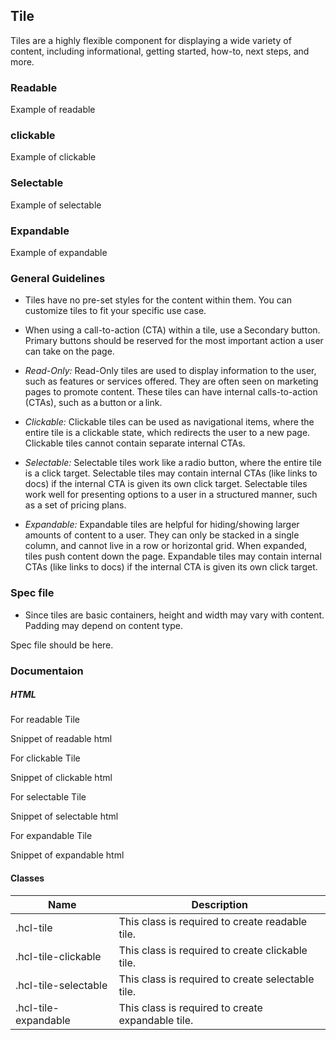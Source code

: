 <div id="Overview"></div>

## Tile

Tiles are a highly flexible component for displaying a wide variety of content, including informational, getting started, how-to, next steps, and more.

### Readable

Example of readable

### clickable

Example of clickable

### Selectable

Example of selectable

### Expandable

Example of expandable

<div id="General-Guideline"></div>

### General Guidelines

- Tiles have no pre-set styles for the content within them. You can customize tiles to fit your specific use case.

- When using a call-to-action (CTA) within a tile, use a Secondary button. Primary buttons should be reserved for the most important action a user can take on the page.

- _Read-Only:_ Read-Only tiles are used to display information to the user, such as features or services offered. They are often seen on marketing pages to promote content. These tiles can have internal calls-to-action (CTAs), such as a button or a link.

- _Clickable:_ Clickable tiles can be used as navigational items, where the entire tile is a clickable state, which redirects the user to a new page. Clickable tiles cannot contain separate internal CTAs.

- _Selectable:_ Selectable tiles work like a radio button, where the entire tile is a click target. Selectable tiles may contain internal CTAs (like links to docs) if the internal CTA is given its own click target. Selectable tiles work well for presenting options to a user in a structured manner, such as a set of pricing plans.

- _Expandable:_ Expandable tiles are helpful for hiding/showing larger amounts of content to a user. They can only be stacked in a single column, and cannot live in a row or horizontal grid. When expanded, tiles push content down the page. Expandable tiles may contain internal CTAs (like links to docs) if the internal CTA is given its own click target.

<div id="Spec-file"></div>

### Spec file

- Since tiles are basic containers, height and width may vary with content. Padding may depend on content type.

Spec file should be here.

<div id="Documentation"></div>

### Documentaion

##### HTML

For readable Tile

Snippet of readable html

For clickable Tile

Snippet of clickable html

For selectable Tile

Snippet of selectable html

For expandable Tile

Snippet of expandable html

#### Classes

| Name                 | Description                                       |
| -------------------- | ------------------------------------------------- |
| .hcl-tile            | This class is required to create readable tile.   |
| .hcl-tile-clickable  | This class is required to create clickable tile.  |
| .hcl-tile-selectable | This class is required to create selectable tile. |
| .hcl-tile-expandable | This class is required to create expandable tile. |
